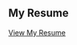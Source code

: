 ## My Resume

[View My Resume](https://github.com/coby-pickledonion/pklon-resume/actions/runs/9748822361/artifacts/1656553775)

